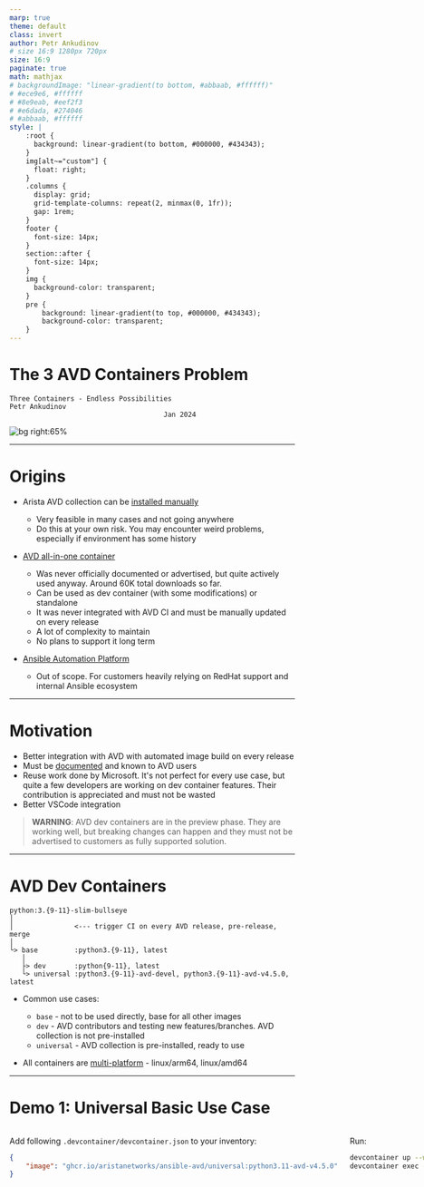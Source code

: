 ```yaml
---
marp: true
theme: default
class: invert
author: Petr Ankudinov
# size 16:9 1280px 720px
size: 16:9
paginate: true
math: mathjax
# backgroundImage: "linear-gradient(to bottom, #abbaab, #ffffff)"
# #ece9e6, #ffffff
# #8e9eab, #eef2f3
# #e6dada, #274046
# #abbaab, #ffffff
style: |
    :root {
      background: linear-gradient(to bottom, #000000, #434343);
    }
    img[alt~="custom"] {
      float: right;
    }
    .columns {
      display: grid;
      grid-template-columns: repeat(2, minmax(0, 1fr));
      gap: 1rem;
    }
    footer {
      font-size: 14px;
    }
    section::after {
      font-size: 14px;
    }
    img {
      background-color: transparent;
    }
    pre {
        background: linear-gradient(to top, #000000, #434343);
        background-color: transparent;
    }
---
```


# The 3 AVD Containers Problem

<!-- Do not add page number on this slide -->
<!--
_paginate: false
-->

```text
Three Containers - Endless Possibilities
Petr Ankudinov
                                      Jan 2024
```

![bg right:65%](img/5_4_800_36_downscaled.gif)

---

# Origins

<style scoped>section {font-size: 20px;}</style>

- Arista AVD collection can be [installed manually](https://avd.sh/en/stable/docs/installation/collection-installation.html)

  - Very feasible in many cases and not going anywhere
  - Do this at your own risk. You may encounter weird problems, especially if environment has some history

- [AVD all-in-one container](https://github.com/arista-netdevops-community/avd-all-in-one-container)

  - Was never officially documented or advertised, but quite actively used anyway. Around 60K total downloads so far.
  - Can be used as dev container (with some modifications) or standalone
  - It was never integrated with AVD CI and must be manually updated on every release
  - A lot of complexity to maintain
  - No plans to support it long term

- [Ansible Automation Platform](https://www.redhat.com/en/technologies/management/ansible)

  - Out of scope. For customers heavily relying on RedHat support and internal Ansible ecosystem

---

# Motivation

- Better integration with AVD with automated image build on every release
- Must be [documented](https://avd.sh/en/stable/docs/containers/overview.html) and known to AVD users
- Reuse work done by Microsoft. It's not perfect for every use case, but quite a few developers are working on dev container features. Their contribution is appreciated and must not be wasted
- Better VSCode integration

> **WARNING**: AVD dev containers are in the preview phase. They are working well, but breaking changes can happen and they must not be advertised to customers as fully supported solution.

---

# AVD Dev Containers

<style scoped>section {font-size: 24px;}</style>

```text
python:3.{9-11}-slim-bullseye
│
│               <--- trigger CI on every AVD release, pre-release, merge
│
└> base         :python3.{9-11}, latest
   │
   ├> dev       :python{9-11}, latest
   └> universal :python3.{9-11}-avd-devel, python3.{9-11}-avd-v4.5.0, latest
```

- Common use cases:

  - `base` - not to be used directly, base for all other images
  - `dev` - AVD contributors and testing new features/branches. AVD collection is not pre-installed
  - `universal` - AVD collection is pre-installed, ready to use

- All containers are <u>multi-platform</u> - linux/arm64, linux/amd64

---

# Demo 1: Universal Basic Use Case

<style scoped>section {font-size: 22px;}</style>

<div class="columns">
<div>

Add following `.devcontainer/devcontainer.json` to your inventory:

```json
{
    "image": "ghcr.io/aristanetworks/ansible-avd/universal:python3.11-avd-v4.5.0"
}
```

</div>
<div>

Run:

```bash
devcontainer up --workspace-folder /Users/pa/Documents/VSCode/github/avd-dev-container-toi/demo-01
devcontainer exec --workspace-folder /Users/pa/Documents/VSCode/github/avd-dev-container-toi/demo-01 ansible --version; ansible-galaxy collection list
```

</div>
</div>
